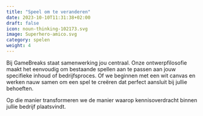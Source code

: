 ```yaml
---
title: "Speel om te veranderen"
date: 2023-10-10T11:31:38+02:00
draft: false
icon: noun-thinking-102173.svg
image: Superhero-amico.svg
category: spelen
weight: 4
---
```


Bij GameBreaks staat samenwerking jou centraal. Onze ontwerpfilosofie maakt het eenvoudig om bestaande spellen aan te passen aan jouw specifieke inhoud of bedrijfsproces. Of we beginnen met een wit canvas en werken nauw samen om een spel te creëren dat perfect aansluit bij jullie behoeften.

Op die manier transformeren we de manier waarop kennisoverdracht binnen jullie bedrijf plaatsvindt.

